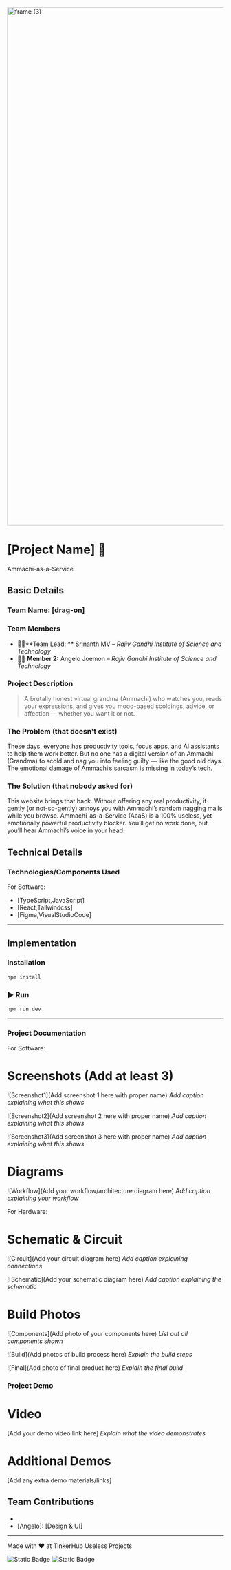 <img width="3188" height="1202" alt="frame (3)" src="https://github.com/user-attachments/assets/517ad8e9-ad22-457d-9538-a9e62d137cd7" />


# [Project Name] 🎯
Ammachi-as-a-Service

## Basic Details
### Team Name: [drag-on]


### Team Members
- 👨‍💻**Team Lead: ** Srinanth MV – *Rajiv Gandhi Institute of Science and Technology*  
- 👨‍💻 **Member 2:** Angelo Joemon – *Rajiv Gandhi Institute of Science and Technology*

### Project Description
> A brutally honest virtual grandma (Ammachi) who watches you, reads your expressions, and gives you mood-based scoldings, advice, or affection — whether you want it or not.

### The Problem (that doesn't exist)
These days, everyone has productivity tools, focus apps, and AI assistants to help them work better. But no one has a digital version of an Ammachi (Grandma) to scold and nag you into feeling guilty — like the good old days. The emotional damage of Ammachi’s sarcasm is missing in today’s tech.

### The Solution (that nobody asked for)
This website brings that back. Without offering any real productivity, it gently (or not-so-gently) annoys you with Ammachi’s random nagging mails while you browse. Ammachi-as-a-Service (AaaS) is a 100% useless, yet emotionally powerful productivity blocker. You’ll get no work done, but you’ll hear Ammachi’s voice in your head.

## Technical Details
### Technologies/Components Used
For Software:
- [TypeScript,JavaScript]
- [React,Tailwindcss]
- [Figma,VisualStudioCode]


---

##  Implementation  

###  Installation  
```bash
npm install
```

### ▶ Run  
```bash
npm run dev
```

---
### Project Documentation
For Software:

# Screenshots (Add at least 3)
![Screenshot1](Add screenshot 1 here with proper name)
*Add caption explaining what this shows*

![Screenshot2](Add screenshot 2 here with proper name)
*Add caption explaining what this shows*

![Screenshot3](Add screenshot 3 here with proper name)
*Add caption explaining what this shows*

# Diagrams
![Workflow](Add your workflow/architecture diagram here)
*Add caption explaining your workflow*

For Hardware:

# Schematic & Circuit
![Circuit](Add your circuit diagram here)
*Add caption explaining connections*

![Schematic](Add your schematic diagram here)
*Add caption explaining the schematic*

# Build Photos
![Components](Add photo of your components here)
*List out all components shown*

![Build](Add photos of build process here)
*Explain the build steps*

![Final](Add photo of final product here)
*Explain the final build*

### Project Demo
# Video
[Add your demo video link here]
*Explain what the video demonstrates*

# Additional Demos
[Add any extra demo materials/links]

## Team Contributions
- [Srinanth]: [implementation]
- [Angelo]: [Design & UI]

---
Made with ❤️ at TinkerHub Useless Projects 

![Static Badge](https://img.shields.io/badge/TinkerHub-24?color=%23000000&link=https%3A%2F%2Fwww.tinkerhub.org%2F)
![Static Badge](https://img.shields.io/badge/UselessProjects--25-25?link=https%3A%2F%2Fwww.tinkerhub.org%2Fevents%2FQ2Q1TQKX6Q%2FUseless%2520Projects)


